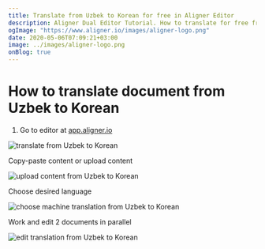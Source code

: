 ```yaml
---
title: Translate from Uzbek to Korean for free in Aligner Editor
description: Aligner Dual Editor Tutorial. How to translate for free from Uzbek to Korean. Aligner is multilingual document management platform. 
ogImage: "https://www.aligner.io/images/aligner-logo.png"
date: 2020-05-06T07:09:21+03:00
image: ../images/aligner-logo.png
onBlog: true
---
```


# How to translate document from Uzbek to Korean

1. Go to editor at [app.aligner.io](https://app.aligner.io "Aligner App web page")

![translate from Uzbek to Korean](../aligner-blank-editor.png "translate from Uzbek to Korean")

Copy-paste content or upload content

![upload content from Uzbek to Korean](../aligner-uploaded-document.png "upload content from Uzbek to Korean")

Choose desired language

![choose machine translation from Uzbek to Korean](../aligner-language-dropdown.png "choose machine translation from Uzbek to Korean")

Work and edit 2 documents in parallel

![edit translation from Uzbek to Korean](../aligner-double-sitded-editor.png "edit translation from Uzbek to Korean")

